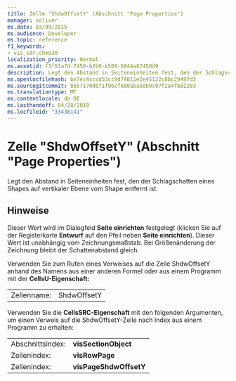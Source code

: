 ```yaml
---
title: Zelle "ShdwOffsetY" (Abschnitt "Page Properties")
manager: soliver
ms.date: 03/09/2015
ms.audience: Developer
ms.topic: reference
f1_keywords:
- vis_sdr.chm930
localization_priority: Normal
ms.assetid: f3f53a7d-7450-b2b0-b508-6044a87450d9
description: Legt den Abstand in Seiteneinheiten fest, den der Schlagschatten eines Shapes auf vertikaler Ebene vom Shape entfernt ist.
ms.openlocfilehash: be7ec4cccd53cc9d74811e2e45122c8bc29497d3
ms.sourcegitcommit: 8657170d071f9bcf680aba50b9c07f2a4fb82283
ms.translationtype: MT
ms.contentlocale: de-DE
ms.lasthandoff: 04/28/2019
ms.locfileid: "33438141"
---
```

# <a name="shdwoffsety-cell-page-properties-section"></a>Zelle "ShdwOffsetY" (Abschnitt "Page Properties")

Legt den Abstand in Seiteneinheiten fest, den der Schlagschatten eines Shapes auf vertikaler Ebene vom Shape entfernt ist.
  
## <a name="remarks"></a>Hinweise

Dieser Wert wird im Dialogfeld **Seite einrichten** festgelegt (klicken Sie auf der Registerkarte **Entwurf** auf den Pfeil neben **Seite einrichten**). Dieser Wert ist unabhängig vom Zeichnungsmaßstab. Bei Größenänderung der Zeichnung bleibt der Schattenabstand gleich. 
  
Verwenden Sie zum Rufen eines Verweises auf die Zelle ShdwOffsetY anhand des Namens aus einer anderen Formel oder aus einem Programm mit der **CellsU-Eigenschaft:** 
  
|||
|:-----|:-----|
| Zellenname:  <br/> | ShdwOffsetY  <br/> |
   
Verwenden Sie die **CellsSRC-Eigenschaft** mit den folgenden Argumenten, um einen Verweis auf die ShdwOffsetY-Zelle nach Index aus einem Programm zu erhalten: 
  
|||
|:-----|:-----|
| Abschnittsindex:  <br/> |**visSectionObject** <br/> |
| Zeilenindex:  <br/> |**visRowPage** <br/> |
| Zellenindex:  <br/> |**visPageShdwOffsetY** <br/> |
   

